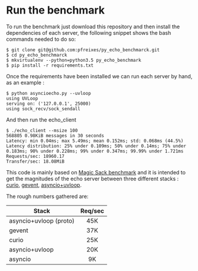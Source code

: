 # Run the benchmark

To run the benchmark just download this repository and then install the dependencies of each server, the following snippet shows
the bash commands needed to do so:

```
$ git clone git@github.com:pfreixes/py_echo_benchmarck.git
$ cd py_echo_benchmarck
$ mkvirtualenv --python=python3.5 py_echo_benchmark
$ pip install -r requirements.txt
```

Once the requirements have been installed we can run each server by hand, as an example :

```
$ python asyncioecho.py --uvloop
using UVLoop
serving on: ('127.0.0.1', 25000)
using sock_recv/sock_sendall
```

And then run the echo_client

```
$ ./echo_client --msize 100
568805 0.98KiB messages in 30 seconds
Latency: min 0.04ms; max 5.49ms; mean 0.152ms; std: 0.068ms (44.5%)
Latency distribution: 25% under 0.109ms; 50% under 0.14ms; 75% under 0.183ms; 90% under 0.228ms; 99% under 0.347ms; 99.99% under 1.721ms
Requests/sec: 18960.17
Transfer/sec: 18.08MiB
```

This code is mainly based on [Magic Sack benchmark](https://github.com/MagicStack/vmbench) and it is intended to get the magnitudes of the
echo server between three different stacks : [curio](https://github.com/dabeaz/curio), [gevent](https://github.com/gevent/gevent),
[asyncio+uvloop](https://github.com/MagicStack/uvloop).

The rough numbers gathered are:

| Stack                 | Req/sec  |
| ----------------------|:--------:|
| asyncio+uvloop (proto)|       45K|
| gevent                |       37K|
| curio                 |       25K|
| asyncio+uvloop        |       20K|
| asyncio               |        9K|

